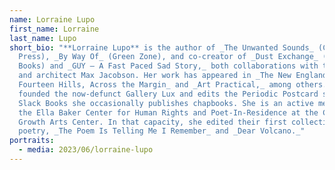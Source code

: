 ```yaml
---
name: Lorraine Lupo
first_name: Lorraine
last_name: Lupo
short_bio: "**Lorraine Lupo** is the author of _The Unwanted Sounds_ (Cuneiform
  Press), _By Way Of_ (Green Zone), and co-creator of _Dust Exchange_ (Slacks
  Books) and _GUY – A Fast Paced Sad Story,_ both collaborations with the artist
  and architect Max Jacobson. Her work has appeared in _The New England Review,
  Fourteen Hills, Across the Margin_ and _Art Practical,_ among others. She
  founded the now-defunct Gallery Lux and edits the Periodic Postcard series. As
  Slack Books she occasionally publishes chapbooks. She is an active member of
  the Ella Baker Center for Human Rights and Poet-In-Residence at the Creative
  Growth Arts Center. In that capacity, she edited their first collections of
  poetry, _The Poem Is Telling Me I Remember_ and _Dear Volcano._"
portraits:
  - media: 2023/06/lorraine-lupo
---
```

